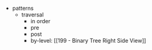 - patterns
    - traversal
        - in order
        - pre
        - post
        - by-level: [[199 - Binary Tree Right Side View]]
